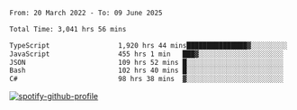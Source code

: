 <!--START_SECTION:waka-->

```txt
From: 20 March 2022 - To: 09 June 2025

Total Time: 3,041 hrs 56 mins

TypeScript                 1,920 hrs 44 mins███████████████▓░░░░░░░░░   63.14 %
JavaScript                 455 hrs 1 min   ███▓░░░░░░░░░░░░░░░░░░░░░   14.96 %
JSON                       109 hrs 52 mins █░░░░░░░░░░░░░░░░░░░░░░░░   03.61 %
Bash                       102 hrs 40 mins █░░░░░░░░░░░░░░░░░░░░░░░░   03.38 %
C#                         98 hrs 38 mins  ▓░░░░░░░░░░░░░░░░░░░░░░░░   03.24 %
```

<!--END_SECTION:waka-->
[![spotify-github-profile](https://spotify-github-profile.vercel.app/api/view?uid=c00zprrvy9xiloa9qnco3hmng&cover_image=true&theme=novatorem&show_offline=false&background_color=121212&bar_color=53b14f&bar_color_cover=false)](https://spotify-github-profile.vercel.app/api/view?uid=c00zprrvy9xiloa9qnco3hmng&redirect=true)



